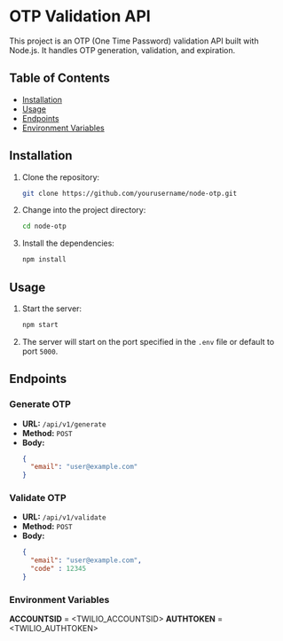 # OTP Validation API

This project is an OTP (One Time Password) validation API built with Node.js. It handles OTP generation, validation, and expiration.

## Table of Contents

- [Installation](#installation)
- [Usage](#usage)
- [Endpoints](#endpoints)
- [Environment Variables](#environment-variables)

## Installation

1. Clone the repository:
    ```sh
    git clone https://github.com/yourusername/node-otp.git
    ```
2. Change into the project directory:
    ```sh
    cd node-otp
    ```
3. Install the dependencies:
    ```sh
    npm install
    ```

## Usage

1. Start the server:
    ```sh
    npm start
    ```
2. The server will start on the port specified in the `.env` file or default to port `5000`.

## Endpoints

### Generate OTP

- **URL:** `/api/v1/generate`
- **Method:** `POST`
- **Body:**
  ```json
  {
    "email": "user@example.com"
  }

### Validate OTP

- **URL:** `/api/v1/validate`
- **Method:** `POST`
- **Body:**
  ```json
  {
    "email": "user@example.com",
    "code" : 12345
  }


### Environment Variables

**ACCOUNTSID** = <TWILIO_ACCOUNTSID>
**AUTHTOKEN** = <TWILIO_AUTHTOKEN>

